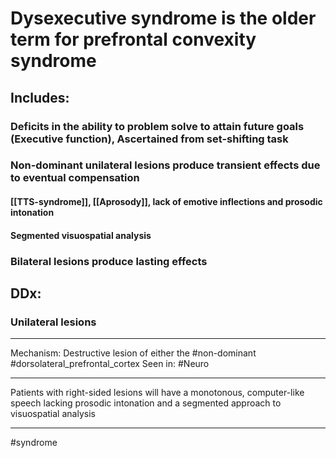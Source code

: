 # Dysexecutive syndrome is the older term for prefrontal convexity syndrome
## Includes:
### Deficits in the ability to problem solve to attain future goals (Executive function), Ascertained from set-shifting task
### Non-dominant unilateral lesions produce transient effects due to eventual compensation
#### [[TTS-syndrome]], [[Aprosody]], lack of emotive inflections and prosodic intonation
#### Segmented visuospatial analysis
### Bilateral lesions produce lasting effects

## DDx:
### Unilateral lesions 
---
Mechanism: Destructive lesion of either the #non-dominant  #dorsolateral_prefrontal_cortex 
Seen in: #Neuro 

---
Patients with right-sided lesions will have a monotonous, computer-like speech lacking prosodic intonation and a segmented approach to visuospatial analysis

---
#syndrome 